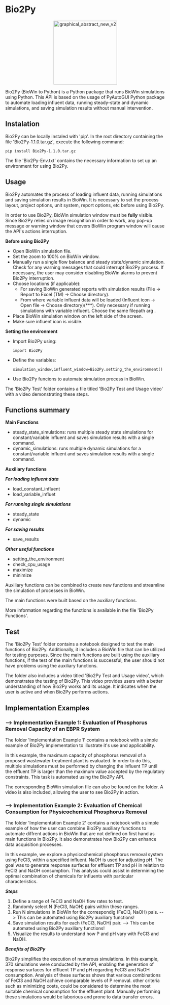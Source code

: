 # **Bio2Py** 


<p align="center">
  <img src="https://github.com/user-attachments/assets/d0a30d55-0041-4471-8652-bb4c943e3352" alt="graphical_abstract_new_v2" width="200"/>
</p>

Bio2Py (BioWin to Python) is a Python package that runs BioWin simulations using Python. 
This API is based on the usage of PyAutoGUI Python package to automate loading influent data, running steady-state and dynamic simulations, and saving simulation results without manual intervention.



Instalation
---------------
Bio2Py can be locally instaled with 'pip'. 
In the root directory containing the file 'Bio2Py-1.1.0.tar.gz', execute the following command:
    
    pip install Bio2Py-1.1.0.tar.gz

The file 'Bio2Py-Env.txt' contains the necessary information to set up an environment for using Bio2Py. 

Usage
---------------
Bio2Py automates the process of loading influent data, running simulations and saving simulation results in BioWin. It is necessary to set the process layout, project options, unit system, report options, etc before using Bio2Py. 

In order to use Bio2Py, BioWin simulation window must be **fully** visible. Since Bio2Py relies on image recognition in order to work, any pop-up message or warning window that covers BioWin program window will cause the API's actions interruption. 

**Before using Bio2Py**
- Open BioWin simulation file.
- Set the zoom to 100% on BioWin window.
- Manually run a single flow balance and steady state/dynamic simulation. Check for any warning messages that could interrupt Bio2Py process. If necessary, the user may consider disabling BioWin alarms to prevent Bio2Py interruption.  
- Choose locations (if applicable): 
    - For saving BioWin generated reports with simulation results (File -> Report to Excel (TM) -> Choose directory).
    - From where variable influent data will be loaded (Influent icon -> Open file -> Choose directory)(***). Only necessary if running simulations with variable influent. Choose the same filepath arg .
- Place BioWin simulation window on the left side of the screen. 
- Make sure influent icon is visible. 

**Setting the environment**
- Import Bio2Py using:


      import Bio2Py
  
- Define the variables:


      simulation_window,influent_window=Bio2Py.setting_the_environment()
- Use Bio2Py funcions to automate simulation process in BioWin. 

The 'Bio2Py Test' folder contains a file titled 'Bio2Py Test and Usage video' with a video demonstrating these steps.

Functions summary
---------------
**Main Functions**
- steady_state_simulations: runs multiple steady state simulations for constant/variable influent and saves simulation results with a single command.
- dynamic_simulations: runs multiple dynamic simulations for a constant/variable influent and saves simulation results with a single command. 

**Auxiliary functions**

***For loading influent data***
- load_constant_influent
- load_variable_influet

***For running single simulations***
- steady_state
- dynamic

***For saving results***
- save_results

***Other useful functions***
- setting_the_environment
- check_cpu_usage
- maximize
- minimize

Auxiliary functions can be combined to create new functions and streamline the simulation of processes in BioWin. 

The main functions were built based on the auxiliary functions.

More information regarding the functions is available in the file 'Bio2Py Functions'. 

Test
--------------
The 'Bio2Py Test' folder contains a notebook designed to test the main functions of Bio2Py. Additionally, it includes a BioWin file that can be utilized for testing purposes. Since the main functions are built using the auxiliary functions, if the test of the main functions is successful, the user should not have problems using the auxiliary functions.

The folder also includes a video titled 'Bio2Py Test and Usage video', which demonstrates the testing of Bio2Py. This video provides users with a better understanding of how Bio2Py works and its usage. It indicates when the user is active and when Bio2Py performs actions.


Implementation Examples 
---------------
### --> Implementation Example 1: Evaluation of Phosphorus Removal Capacity of an EBPR System

The folder 'Implementation Example 1' contains a notebook with a simple example of Bio2Py implementation to illustrate it's use and applicability. 

In this example, the maximum capacity of phosphorus removal of a proposed wastewater treatment plant is evaluated. In order to do this, multiple simulations must be performed by changing the influent TP until the effluent TP is larger than the maximum value accepted by the regulatory constraints. This task is automated using the Bio2Py API.

The corresponding BioWin simulation file can also be found on the folder. A video is also included, allowing the user to see Bio2Py in action.

### --> Implementation Example 2: Evaluation of Chemical Consumption for Physicochemical Phosphorus Removal

The folder 'Implementation Example 2' contains a notebook with a simple example of how the user can combine Bio2Py auxiliary functions to automate diffrent actions in BioWin that are not defined on first hand as main functions in Bio2Py. It also demonstrates how Bio2Py can enhance data acquisition processes. 

In this example, we explore a physicochemical phosphorus removal system using FeCl3, within a specified influent. NaOH is used for adjusting pH.
The goal was to generate response surfaces for effluent TP and pH in relation to FeCl3 and NaOH consumption. This analysis could assist in determining the optimal combination of chemicals for influents with particular characteristics. 

***Steps***
1. Define a range of FeCl3 and NaOH flow rates to test.
2. Randomly select N (FeCl3, NaOH) pairs within these ranges.
3. Run N simulations in BioWin for the correspondig (FeCl3, NaOH) pais. --> This can be automated using Bio2Py auxiliary functions!
4. Save simulation results for each (FeCl3, NaOH) pair. --> This can be automated using Bio2Py auxiliary functions!
5. Visualize the results to understand how P and pH vary with FeCl3 and NaOH.

***Benefits of Bio2Py***

Bio2Py simplifies the execution of numerous simulations. In this example, 370 simulations were conducted by the API, enabling the generation of response surfaces for effluent TP and pH regarding FeCl3 and NaOH consumption. Analysis of these surfaces shows that various combinations of FeCl3 and NaOH achieve comparable levels of P removal.  other criteria such as minimizing costs, could be considered to determine the most suitable chemical consumption for the effluent plant.
Manually performing these simulations would be laborious and prone to data transfer errors.
